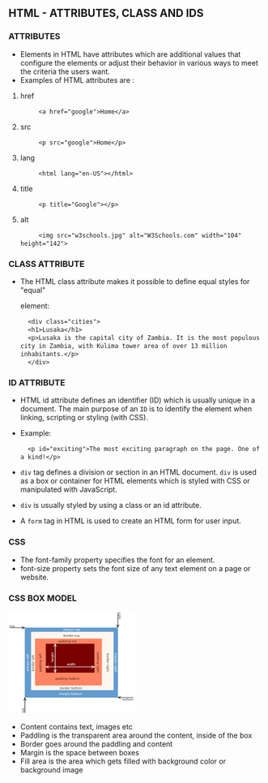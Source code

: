 ## HTML - ATTRIBUTES, CLASS AND IDS

### ATTRIBUTES

- Elements in HTML have attributes which are additional values that configure the elements or adjust their behavior in various ways to meet the criteria the users want.
- Examples of HTML attributes are :

1. href

            <a href="google">Home</a>

2. src

            <p src="google">Home</p>   

3. lang

            <html lang="en-US"></html>

4. title

            <p title="Google"></p>

5. alt

            <img src="w3schools.jpg" alt="W3Schools.com" width="104" height="142"> 

### CLASS ATTRIBUTE

- The HTML class attribute makes it possible to define equal styles for "equal"  <div> element:


        <div class="cities">
        <h1>Lusaka</h1>
        <p>Lusaka is the capital city of Zambia. It is the most populous city in Zambia, with Kulima tower area of over 13 million inhabitants.</p>
        </div>

### ID ATTRIBUTE

- HTML id attribute defines an identifier (ID) which is usually unique in a document. The main purpose of an ```ID``` is to identify the element when linking, scripting or styling (with CSS).
- Example:


        <p id="exciting">The most exciting paragraph on the page. One of a kind!</p>

- ```div``` tag defines a division or section in an HTML document. ```div``` is used as a box or container for HTML elements which is styled with CSS or manipulated with JavaScript.
- ```div``` is usually styled by using a class or an id attribute.
- A ```form``` tag in HTML is used to create an HTML form for user input.

### CSS

- The font-family property specifies the font for an element.
- font-size property sets the font size of any text element on a page or website.

### CSS BOX MODEL

![CSS BOX MODEL](./CSS-BOX-MODEL.png)

- Content contains text, images etc
- Paddling is the transparent area around the content, inside of the box
- Border goes around the paddling and content
- Margin is the space between boxes
- Fill area is the area which gets filled with background color or background image


